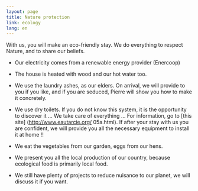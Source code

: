```yaml
---
layout: page
title: Nature protection
link: ecology
lang: en
---
```



With us, you will make an eco-friendly stay. We do everything to respect Nature, and to share our beliefs.


- Our electricity comes from a renewable energy provider (Enercoop)


- The house is heated with wood and our hot water too.


- We use the laundry ashes, as our elders. On arrival, we will provide to you if you like, and if you are seduced, Pierre will show you how to make it concretely.


- We use dry toilets. If you do not know this system, it is the opportunity to discover it ... We take care of everything ... For information, go to [this site] (http://www.eautarcie.org/ 05a.html). If after your stay with us you are confident, we will provide you all the necessary equipment to install it at home !!


- We eat the vegetables from our garden, eggs from our hens.


- We present you all the local production of our country, because ecological food is primarily local food.


- We still have plenty of projects to reduce nuisance to our planet, we will discuss it if you want.



